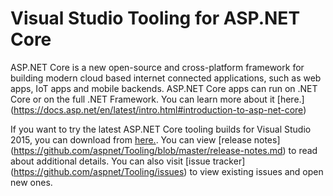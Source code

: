 Visual Studio Tooling for ASP.NET Core
=================

ASP.NET Core is a new open-source and cross-platform framework for building modern cloud based internet connected applications, such as web apps, IoT apps and mobile backends. ASP.NET Core apps can run on .NET Core or on the full .NET Framework. You can learn more about it [here.] (https://docs.asp.net/en/latest/intro.html#introduction-to-asp-net-core)

If you want to try the latest ASP.NET Core tooling builds for Visual Studio 2015, you can download from [here.](https://www.microsoft.com/net/core#windows). You can view [release notes] (https://github.com/aspnet/Tooling/blob/master/release-notes.md) to read about additional details. You can also visit [issue tracker] (https://github.com/aspnet/Tooling/issues) to view existing issues and open new ones.
